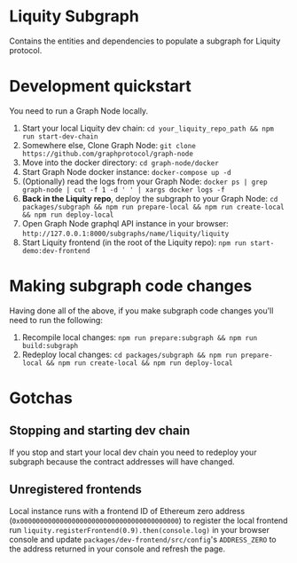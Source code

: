 # Liquity Subgraph

Contains the entities and dependencies to populate a subgraph for Liquity protocol.

# Development quickstart

You need to run a Graph Node locally.

1. Start your local Liquity dev chain: `cd your_liquity_repo_path && npm run start-dev-chain`
2. Somewhere else, Clone Graph Node: `git clone https://github.com/graphprotocol/graph-node`
3. Move into the docker directory: `cd graph-node/docker`
4. Start Graph Node docker instance: `docker-compose up -d`
5. (Optionally) read the logs from your Graph Node: `docker ps | grep graph-node | cut -f 1 -d ' ' | xargs docker logs -f`
6. **Back in the Liquity repo**, deploy the subgraph to your Graph Node: `cd packages/subgraph && npm run prepare-local && npm run create-local && npm run deploy-local`
7. Open Graph Node graphql API instance in your browser: `http://127.0.0.1:8000/subgraphs/name/liquity/liquity`
8. Start Liquity frontend (in the root of the Liquity repo): `npm run start-demo:dev-frontend`

# Making subgraph code changes

Having done all of the above, if you make subgraph code changes you'll need to run the following:

1. Recompile local changes: `npm run prepare:subgraph && npm run build:subgraph`
2. Redeploy local changes: `cd packages/subgraph && npm run prepare-local && npm run create-local && npm run deploy-local`

# Gotchas

## Stopping and starting dev chain

If you stop and start your local dev chain you need to redeploy your subgraph because the contract addresses will have changed.

## Unregistered frontends

Local instance runs with a frontend ID of Ethereum zero address (`0x0000000000000000000000000000000000000000`) to register the local frontend run `liquity.registerFrontend(0.9).then(console.log)` in your browser console and update `packages/dev-frontend/src/config`'s `ADDRESS_ZERO` to the address returned in your console and refresh the page.
